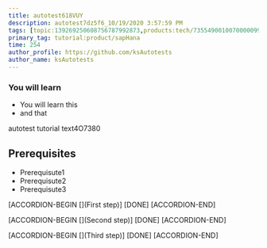 ```yaml
---
title: autotest618VUY
description: autotest7dz5f6_10/19/2020 3:57:59 PM
tags: [topic:139269250608756787992873,products:tech/73554900100700000996,tutorial:experience/advanced]
primary_tag: tutorial:product/sapHana
time: 254
author_profile: https://github.com/ksAutotests
author_name: ksAutotests
---
```

### You will learn
- You will learn this
- and that

autotest tutorial text4O7380

## Prerequisites
- Prerequisute1
- Prerequisute2
- Prerequisute3

[ACCORDION-BEGIN [](First step)]
[DONE]
[ACCORDION-END]

[ACCORDION-BEGIN [](Second step)]
[DONE]
[ACCORDION-END]

[ACCORDION-BEGIN [](Third step)]
[DONE]
[ACCORDION-END]

